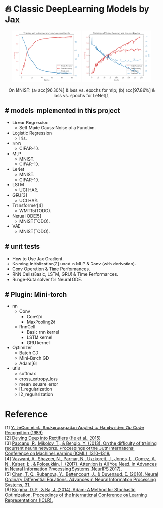 # 🔥 Classic DeepLearning Models by Jax

<p align="center">
  <img src="./assets/mlp_100.png" alt="First Image" width="45%">
  <img src="./assets/LeNet.png" alt="Second Image" width="45%">
</p>

<p align="center">
On MNIST: (a) acc[96.80%] & loss vs. epochs for mlp; (b) acc[97.86%] & loss vs. epochs for LeNet[1]
</p>


## # models implemented in this project

- Linear Regression
  - Self Made Gauss-Noise of a Function.
- Logistic Regression
  - Iris.
- KNN
  - CIFAR-10.
- MLP
  - MNIST.
  - CIFAR-10.
- LeNet
  - MNIST.
  - CIFAR-10.
- LSTM
  - UCI HAR.
- GRU[3]
  - UCI HAR.
- Transformer[4]
  - WMT15(TODO).
- Nerual ODE[5]
  - MNIST(TODO).
- VAE
  - MNIST(TODO).

## # unit tests

- How to Use Jax Gradient.
- Kaiming Initialization[2] used in MLP & Conv (with derivation).
- Conv Operation & Time Performances.
- RNN Cells(Basic, LSTM, GRU) & Time Performances.
- Runge-Kuta solver for Neural ODE.

## # Plugin: Mini-torch

- nn
  - Conv
    - Conv2d
    - MaxPooling2d
  - RnnCell
    - Basic rnn kernel
    - LSTM kernel
    - GRU kernel
- Optimizer
  - Batch GD
  - Mini-Batch GD
  - Adam[6]
- utils
  - softmax
  - cross_entropy_loss
  - mean_square_error
  - l1_regularization
  - l2_regularization

# Reference

[1] [Y. LeCun et al., Backpropagation Applied to Handwritten Zip Code Recognition (1989)](https://ieeexplore.ieee.org/document/6795724)  
[2] [Delving Deep into Rectifiers (He et al., 2015)](https://arxiv.org/abs/1502.01852)  
[3] [Pascanu, R., Mikolov, T., & Bengio, Y. (2013). On the difficulty of training recurrent neural networks. Proceedings of the 30th International Conference on Machine Learning (ICML), 1310–1318.](https://arxiv.org/abs/1211.5063)    
[4] [Vaswani, A., Shazeer, N., Parmar, N., Uszkoreit, J., Jones, L., Gomez, A. N., Kaiser, Ł., & Polosukhin, I. (2017). Attention is All You Need. In Advances in Neural Information Processing Systems (NeurIPS 2017).](https://arxiv.org/abs/1706.03762)   
[5] [Chen, T. Q., Rubanova, Y., Bettencourt, J., & Duvenaud, D. (2018). Neural Ordinary Differential Equations. Advances in Neural Information Processing Systems, 31.](https://arxiv.org/abs/1806.07366?spm=5176.28103460.0.0.40f7451eXLzPoY&file=1806.07366)   
[6] [Kingma, D. P., & Ba, J. (2014). Adam: A Method for Stochastic Optimization. Proceedings of the International Conference on Learning Representations (ICLR).](https://arxiv.org/abs/1412.6980?spm=5176.28103460.0.0.40f7451eXLzPoY&file=1412.6980)   